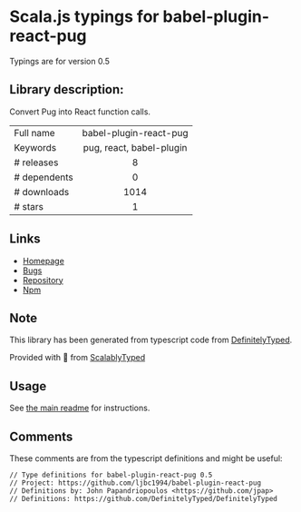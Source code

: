 
# Scala.js typings for babel-plugin-react-pug

Typings are for version 0.5

## Library description:
Convert Pug into React function calls.

|                    |                 |
| ------------------ | :-------------: |
| Full name          | babel-plugin-react-pug |
| Keywords           | pug, react, babel-plugin |
| # releases         | 8 |
| # dependents       | 0 |
| # downloads        | 1014 |
| # stars            | 1 |

## Links
- [Homepage](https://github.com/ljbc1994/babel-plugin-react-pug#readme)
- [Bugs](https://github.com/ljbc1994/babel-plugin-react-pug/issues)
- [Repository](https://github.com/ljbc1994/babel-plugin-react-pug)
- [Npm](https://www.npmjs.com/package/babel-plugin-react-pug)
    


## Note
This library has been generated from typescript code from [DefinitelyTyped](https://definitelytyped.org).

Provided with :purple_heart: from [ScalablyTyped](https://github.com/oyvindberg/ScalablyTyped)

## Usage
See [the main readme](../../readme.md) for instructions.

## Comments

These comments are from the typescript definitions and might be useful:
```
// Type definitions for babel-plugin-react-pug 0.5
// Project: https://github.com/ljbc1994/babel-plugin-react-pug
// Definitions by: John Papandriopoulos <https://github.com/jpap>
// Definitions: https://github.com/DefinitelyTyped/DefinitelyTyped

```

